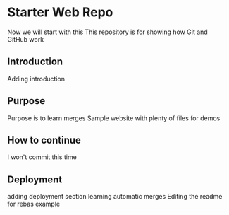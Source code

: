# Starter Web Repo
Now we will start with this
This repository is for showing how Git and GitHub work
## Introduction
Adding introduction
## Purpose
Purpose is to learn merges
Sample website with plenty of files for demos
## How to continue
I won't commit this time
## Deployment
adding deployment section
learning automatic merges
Editing the readme for rebas example